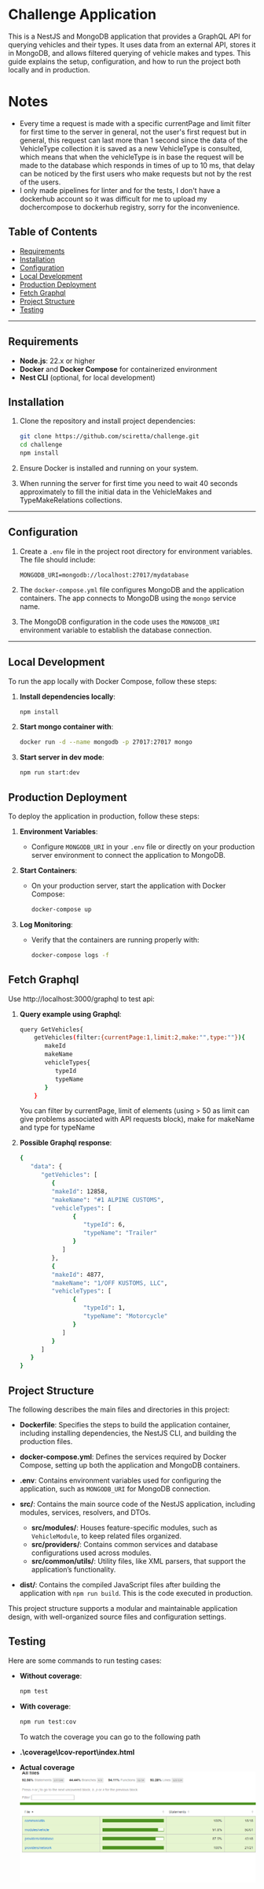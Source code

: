 # Challenge Application

This is a NestJS and MongoDB application that provides a GraphQL API for querying vehicles and their types. It uses data from an external API, stores it in MongoDB, and allows filtered querying of vehicle makes and types. This guide explains the setup, configuration, and how to run the project both locally and in production.

# Notes

- Every time a request is made with a specific currentPage and limit filter for first time to the server in general, not the user's first request but in general, this request can last more than 1 second since the data of the VehicleType collection it is saved as a new VehicleType is consulted, which means that when the vehicleType is in base the request will be made to the database which responds in times of up to 10 ms, that delay can be noticed by the first users who make requests but not by the rest of the users.
- I only made pipelines for linter and for the tests, I don't have a dockerhub account so it was difficult for me to upload my dochercompose to dockerhub registry, sorry for the inconvenience.

## Table of Contents

- [Requirements](#requirements)
- [Installation](#installation)
- [Configuration](#configuration)
- [Local Development](#local-development)
- [Production Deployment](#production-deployment)
- [Fetch Graphql](#fetch-graphql)
- [Project Structure](#project-structure)
- [Testing](#testing)

---

## Requirements

- **Node.js**: 22.x or higher
- **Docker** and **Docker Compose** for containerized environment
- **Nest CLI** (optional, for local development)

## Installation

1. Clone the repository and install project dependencies:

   ```bash
   git clone https://github.com/sciretta/challenge.git
   cd challenge
   npm install
   ```

2. Ensure Docker is installed and running on your system.

3. When running the server for first time you need to wait 40 seconds approximately to fill the initial data in the VehicleMakes and TypeMakeRelations collections.

---

## Configuration

1. Create a `.env` file in the project root directory for environment variables. The file should include:

   ```env
   MONGODB_URI=mongodb://localhost:27017/mydatabase
   ```

2. The `docker-compose.yml` file configures MongoDB and the application containers. The app connects to MongoDB using the `mongo` service name.

3. The MongoDB configuration in the code uses the `MONGODB_URI` environment variable to establish the database connection.

---

## Local Development

To run the app locally with Docker Compose, follow these steps:

1. **Install dependencies locally**:

   ```bash
   npm install
   ```

2. **Start mongo container with**:

   ```bash
   docker run -d --name mongodb -p 27017:27017 mongo
   ```

3. **Start server in dev mode**:
   ```bash
   npm run start:dev
   ```

## Production Deployment

To deploy the application in production, follow these steps:

1. **Environment Variables**:

   - Configure `MONGODB_URI` in your `.env` file or directly on your production server environment to connect the application to MongoDB.

2. **Start Containers**:

   - On your production server, start the application with Docker Compose:
     ```bash
     docker-compose up
     ```

3. **Log Monitoring**:
   - Verify that the containers are running properly with:
     ```bash
     docker-compose logs -f
     ```

## Fetch Graphql

Use http://localhost:3000/graphql to test api:

1. **Query example using Graphql**:

   ```bash
   query GetVehicles{
       getVehicles(filter:{currentPage:1,limit:2,make:"",type:""}){
          makeId
          makeName
          vehicleTypes{
             typeId
             typeName
          }
       }

   ```

   You can filter by currentPage, limit of elements (using > 50 as limit can give problems associated with API requests block), make for makeName and type for typeName

2. **Possible Graphql response**:

   ```bash
   {
      "data": {
         "getVehicles": [
            {
            "makeId": 12858,
            "makeName": "#1 ALPINE CUSTOMS",
            "vehicleTypes": [
                  {
                     "typeId": 6,
                     "typeName": "Trailer"
                  }
               ]
            },
            {
            "makeId": 4877,
            "makeName": "1/OFF KUSTOMS, LLC",
            "vehicleTypes": [
                  {
                     "typeId": 1,
                     "typeName": "Motorcycle"
                  }
               ]
            }
         ]
      }
   }

   ```

## Project Structure

The following describes the main files and directories in this project:

- **Dockerfile**: Specifies the steps to build the application container, including installing dependencies, the NestJS CLI, and building the production files.

- **docker-compose.yml**: Defines the services required by Docker Compose, setting up both the application and MongoDB containers.

- **.env**: Contains environment variables used for configuring the application, such as `MONGODB_URI` for MongoDB connection.

- **src/**: Contains the main source code of the NestJS application, including modules, services, resolvers, and DTOs.

  - **src/modules/**: Houses feature-specific modules, such as `VehicleModule`, to keep related files organized.
  - **src/providers/**: Contains common services and database configurations used across modules.
  - **src/common/utils/**: Utility files, like XML parsers, that support the application’s functionality.

- **dist/**: Contains the compiled JavaScript files after building the application with `npm run build`. This is the code executed in production.

This project structure supports a modular and maintainable application design, with well-organized source files and configuration settings.

## Testing

Here are some commands to run testing cases:

- **Without coverage**:

  ```bash
  npm test
  ```

- **With coverage**:

  ```bash
  npm run test:cov
  ```

  To watch the coverage you can go to the following path

- **.\coverage\lcov-report\index.html**

- **Actual coverage**
  ![alt text](image.png)
